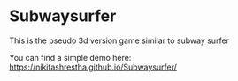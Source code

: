 # Subwaysurfer
This is the pseudo 3d version game similar to subway surfer

You can find a simple demo here: https://nikitashrestha.github.io/Subwaysurfer/
